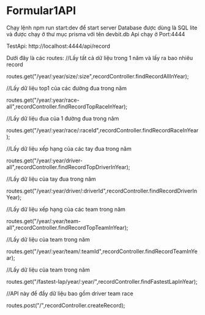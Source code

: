 # Formular1API
Chạy lệnh npm run start:dev để start server
Database được dùng là SQL lite và được chạy ở thư mục prisma với tên devbit.db
Api chạy ở Port:4444

TestApi: http://localhost:4444/api/record

Dưới đây là các routes:
//Lấy tất cả dữ liệu trong 1 năm và lấy ra bao nhiêu record

routes.get("/year/:year/size/:size",recordController.findRecordAllInYear);

//Lấy dữ liệu top1 của các đường đua trong năm

routes.get("/year/:year/race-all",recordController.findRecordTopRaceInYear);

//Lấy dữ liệu đua của 1 đường đua trong năm

routes.get("/year/:year/race/:raceId",recordController.findRecordRaceInYear);

//Lấy dữ liệu xếp hạng của các tay đua trong năm

routes.get("/year/:year/driver-all",recordController.findRecordTopDriverInYear);

//Lấy dữ liệu của tay đua trong năm

routes.get("/year/:year/driver/:driverId",recordController.findRecordDriverInYear);

//Lấy dữ liệu xếp hạng của các team trong năm

routes.get("/year/:year/team-all",recordController.findRecordTopTeamInYear);

//Lấy dữ liệu của team trong năm

routes.get("/year/:year/team/:teamId",recordController.findRecordTeamInYear);

//Lấy dữ liệu của team trong năm

routes.get("/fastest-lap/year/:year/",recordController.findFastestLapInYear);

//API này để đẩy dữ liệu bao gồm driver team race

routes.post("/",recordController.createRecord);

